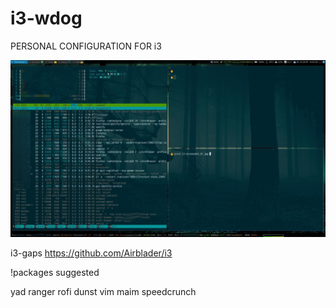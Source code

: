 # i3-wdog


PERSONAL CONFIGURATION FOR i3 

![i3](/images/i3-screenshot_01.jpg)



i3-gaps https://github.com/Airblader/i3


!packages suggested

yad
ranger
rofi
dunst
vim
maim
speedcrunch
